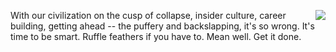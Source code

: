 <img src="http://scripting.com/images/2020/08/05/nikeGratefulDeadSneaker.png" border="0" align="right">With our civilization on the cusp of collapse, insider culture, career building, getting ahead -- the puffery and backslapping, it's so wrong. It's time to be smart. Ruffle feathers if you have to. Mean well. Get it done. 
